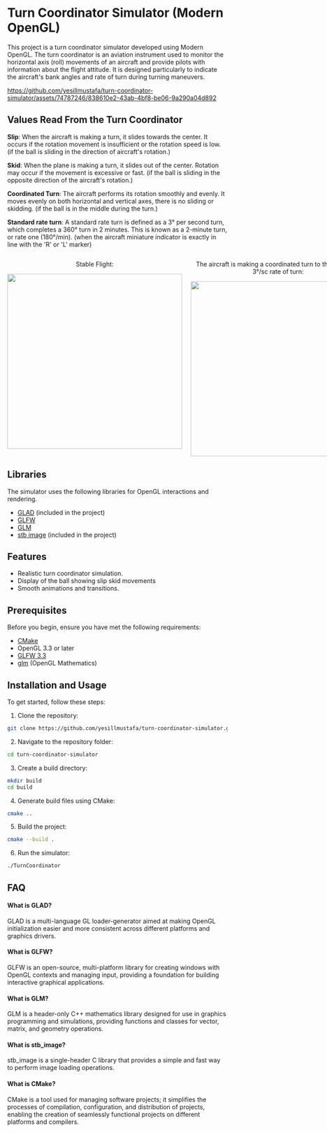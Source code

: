 # Turn Coordinator Simulator (Modern OpenGL)

This project is a turn coordinator simulator developed using Modern OpenGL. The turn coordinator is an aviation instrument used to monitor the horizontal axis (roll) movements of an aircraft and provide pilots with information about the flight attitude. It is designed particularly to indicate the aircraft's bank angles and rate of turn during turning maneuvers.

https://github.com/yesillmustafa/turn-coordinator-simulator/assets/74787246/838610e2-43ab-4bf8-be06-9a290a04d892

## Values Read From the Turn Coordinator
**Slip**: When the aircraft is making a turn, it slides towards the center. It occurs if the rotation movement is insufficient or the rotation speed is low.
(if the ball is sliding in the direction of aircraft's rotation.)

**Skid**: When the plane is making a turn, it slides out of the center. Rotation may occur if the movement is excessive or fast.
(if the ball is sliding in the opposite direction of the aircraft's rotation.)

**Coordinated Turn**: The aircraft performs its rotation smoothly and evenly. It moves evenly on both horizontal and vertical axes, there is no sliding or skidding.
(if the ball is in the middle during the turn.)

**Standard rate turn**: A standard rate turn is defined as a 3° per second turn, which completes a 360° turn in 2 minutes. This is known as a 2-minute turn, or rate one (180°/min).
(when the aircraft miniature indicator is exactly in line with the 'R' or 'L' marker)




<div style="display: flex;">

<div style="text-align: center; margin-right: 20px;">
  <p>Stable Flight:</p>
  <img src="https://github.com/yesillmustafa/turn-coordinator-simulator/assets/74787246/4f16b49c-520f-4f5a-a1b2-beb6f1c2f2aa" width="400" height="400" />
</div>

<div style="text-align: center; margin-right: 20px;">
  <p>
The aircraft is making a coordinated turn to the left at the 3°/sc rate of turn:
  </p>
  <img src="https://github.com/yesillmustafa/turn-coordinator-simulator/assets/74787246/ebe1d456-b193-43b1-9d29-31dd7e55007f" width="400" height="400" />
</div>

<div style="text-align: center; margin-right: 20px;">
  <p>The aircraft is making a slipping turn to the left:</p>
  <img src="https://github.com/yesillmustafa/turn-coordinator-simulator/assets/74787246/ecccedb0-a177-440e-bba8-be9ec323dddb" width="400" height="400" />
</div>

<div style="text-align: center; margin-right: 20px;">
  <p>The aircraft is making a skidding turn to the right:</p>
  <img src="https://github.com/yesillmustafa/turn-coordinator-simulator/assets/74787246/6d874388-e342-43c2-800e-26c6f6c333e1" width="400" height="400" />
</div>

</div>


## Libraries
The simulator uses the following libraries for OpenGL interactions and rendering.
- [GLAD](https://glad.dav1d.de/) (included in the project)
- [GLFW](https://www.glfw.org/)
- [GLM](https://github.com/g-truc/glm)
- [stb image](https://github.com/nothings/stb) (included in the project)

## Features

- Realistic turn coordinator simulation.
- Display of the ball showing slip skid movements
- Smooth animations and transitions.

## Prerequisites

Before you begin, ensure you have met the following requirements:

- [CMake](https://cmake.org/)
- OpenGL 3.3 or later
- [GLFW 3.3](https://www.glfw.org/)
- [glm](https://github.com/g-truc/glm) (OpenGL Mathematics)

## Installation and Usage

To get started, follow these steps:
1. Clone the repository:
```bash
git clone https://github.com/yesillmustafa/turn-coordinator-simulator.git
```
2. Navigate to the repository folder:
```bash
cd turn-coordinator-simulator
```
3. Create a build directory:
```bash
mkdir build
cd build
```
4. Generate build files using CMake:
```bash
cmake ..
```
5. Build the project:
```bash
cmake --build .
```
6. Run the simulator:
```bash
./TurnCoordinator
```


## FAQ

#### What is GLAD?

GLAD is a multi-language GL loader-generator aimed at making OpenGL initialization easier and more consistent across different platforms and graphics drivers.

#### What is GLFW?

GLFW is an open-source, multi-platform library for creating windows with OpenGL contexts and managing input, providing a foundation for building interactive graphical applications.

#### What is GLM?

GLM is a header-only C++ mathematics library designed for use in graphics programming and simulations, providing functions and classes for vector, matrix, and geometry operations.

#### What is stb_image?
stb_image is a single-header C library that provides a simple and fast way to perform image loading operations.

#### What is CMake?
CMake is a tool used for managing software projects; it simplifies the processes of compilation, configuration, and distribution of projects, enabling the creation of seamlessly functional projects on different platforms and compilers.

